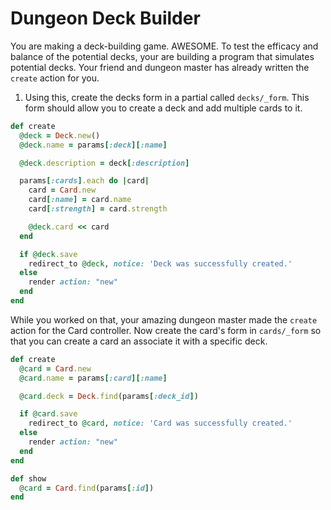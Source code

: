 # Dungeon Deck Builder

You are making a deck-building game. AWESOME. To test the efficacy and balance of the potential decks, your are building a program that simulates potential decks. Your friend and dungeon master has already written the `create` action for you.

1. Using this, create the decks form in a partial called `decks/_form`. This form should allow you to create a deck and add multiple cards to it.

```ruby
def create
  @deck = Deck.new()
  @deck.name = params[:deck][:name]

  @deck.description = deck[:description]

  params[:cards].each do |card|
    card = Card.new
    card[:name] = card.name
    card[:strength] = card.strength

    @deck.card << card
  end

  if @deck.save
    redirect_to @deck, notice: 'Deck was successfully created.'
  else
    render action: "new"
  end
end
```

While you worked on that, your amazing dungeon master made the `create` action for the Card controller. Now create the card's form in `cards/_form` so that you can create a card an associate it with a specific deck.

```ruby
def create
  @card = Card.new
  @card.name = params[:card][:name]

  @card.deck = Deck.find(params[:deck_id])

  if @card.save
    redirect_to @card, notice: 'Card was successfully created.'
  else
    render action: "new"
  end
end

def show
  @card = Card.find(params[:id])
end
```

